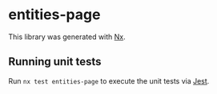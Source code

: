 # entities-page

This library was generated with [Nx](https://nx.dev).

## Running unit tests

Run `nx test entities-page` to execute the unit tests via [Jest](https://jestjs.io).
